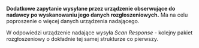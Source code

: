 **Dodatkowe zapytanie wysyłane przez urządzenie obserwujące do nadawcy po wyskanowaniu jego danych rozgłoszeniowych.**
Ma na celu poproszenie o więcej danych urządzenia nadającego.

W odpowiedzi urządzenie nadające wysyła *Scan Response* - kolejny pakiet rozgłoszeniowy o dokładnie tej samej strukturze co pierwszy.